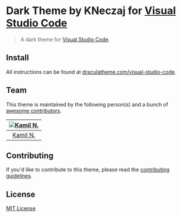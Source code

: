 # Dark Theme by KNeczaj for [Visual Studio Code](http://code.visualstudio.com)

> A dark theme for [Visual Studio Code](http://code.visualstudio.com).

## Install

All instructions can be found at [draculatheme.com/visual-studio-code](https://draculatheme.com/visual-studio-code).

## Team

This theme is maintained by the following person(s) and a bunch of [awesome contributors](https://github.com/kneczaj/vcs-theme-dark/graphs/contributors).

[![Kamil N.](https://avatars.githubusercontent.com/u/4245137?v=3&s=70)](https://github.com/kneczaj) |
:---: |
[Kamil N.](https://github.com/kneczaj) |

## Contributing

If you'd like to contribute to this theme, please read the [contributing guidelines](./.github/CONTRIBUTING.md).

## License

[MIT License](./LICENSE)
